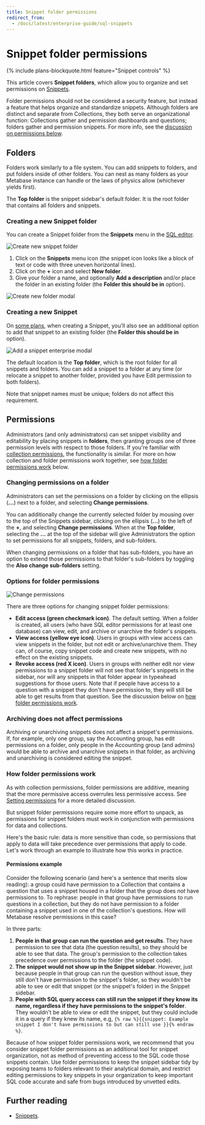 ```yaml
---
title: Snippet folder permissions
redirect_from:
  - /docs/latest/enterprise-guide/sql-snippets
---
```


# Snippet folder permissions

{% include plans-blockquote.html feature="Snippet controls" %}

This article covers **Snippet folders**, which allow you to organize and set permissions on [Snippets](../questions/native-editor/snippets.md).

Folder permissions should not be considered a security feature, but instead a feature that helps organize and standardize snippets. Although folders are distinct and separate from Collections, they both serve an organizational function: Collections gather and permission dashboards and questions; folders gather and permission snippets. For more info, see the [discussion on permissions below](#permissions).

## Folders

Folders work similarly to a file system. You can add snippets to folders, and put folders inside of other folders. You can nest as many folders as your Metabase instance can handle or the laws of physics allow (whichever yields first).

The **Top folder** is the snippet sidebar's default folder. It is the root folder that contains all folders and snippets.

### Creating a new Snippet folder

You can create a Snippet folder from the **Snippets** menu in the [SQL editor](../questions/native-editor/writing-sql.md).

![Create new snippet folder](./images/snippet-folder.png)

1. Click on the **Snippets** menu icon (the snippet icon looks like a block of text or code with three uneven horizontal lines).
2. Click on the **+** icon and select **New folder**.
3. Give your folder a name, and optionally **Add a description** and/or place the folder in an existing folder (the **Folder this should be in** option).

![Create new folder modal](./images/create-new-folder-modal.png)

### Creating a new Snippet

On [some plans](https://www.metabase.com/pricing), when creating a Snippet, you'll also see an additional option to add that snippet to an existing folder (the **Folder this should be in** option).

![Add a snippet enterprise modal](./images/enterprise-add-snippet.png)

The default location is the **Top folder**, which is the root folder for all snippets and folders. You can add a snippet to a folder at any time (or relocate a snippet to another folder, provided you have Edit permission to both folders).

Note that snippet names must be unique; folders do not affect this requirement.

## Permissions

Administrators (and only administrators) can set snippet visibility and editability by placing snippets in **folders**, then granting groups one of three permission levels with respect to those folders. If you're familiar with [collection permissions](./collections.md#setting-permissions-for-collections), the functionality is similar. For more on how collection and folder permissions work together, see [how folder permissions work](#how-folder-permissions-work) below.

### Changing permissions on a folder

Administrators can set the permissions on a folder by clicking on the ellipsis (**...**) next to a folder, and selecting **Change permissions**.

You can additionally change the currently selected folder by mousing over to the top of the Snippets sidebar, clicking on the ellipsis (**...**) to the left of the **+**, and selecting **Change permissions**. When at the **Top folder**, selecting the **...** at the top of the sidebar will give Administrators the option to set permissions for all snippets, folders, and sub-folders.

When changing permissions on a folder that has sub-folders, you have an option to extend those permissions to that folder's sub-folders by toggling the **Also change sub-folders** setting.

### Options for folder permissions

![Change permissions](./images/change-permissions.png)

There are three options for changing snippet folder permissions:

- **Edit access (green checkmark icon)**. The default setting. When a folder is created, all users (who have SQL editor permissions for at least one database) can view, edit, and archive or unarchive the folder's snippets.
- **View access (yellow eye icon)**. Users in groups with view access can view snippets in the folder, but not edit or archive/unarchive them. They can, of course, copy snippet code and create new snippets, with no effect on the existing snippets.
- **Revoke access (red X icon)**. Users in groups with neither edit nor view permissions to a snippet folder will not see that folder's snippets in the sidebar, nor will any snippets in that folder appear in typeahead suggestions for those users. Note that if people have access to a question with a snippet they don't have permission to, they will still be able to get results from that question. See the discussion below on [how folder permissions work](#how-folder-permissions-work).

### Archiving does not affect permissions

Archiving or unarchiving snippets does not affect a snippet's permissions. If, for example, only one group, say the Accounting group, has edit permissions on a folder, only people in the Accounting group (and admins) would be able to archive and unarchive snippets in that folder, as archiving and unarchiving is considered editing the snippet.

### How folder permissions work

As with collection permissions, folder permissions are additive, meaning that the more permissive access overrules less permissive access. See [Setting permissions](./start.md) for a more detailed discussion.

But snippet folder permissions require some more effort to unpack, as permissions for snippet folders must work in conjunction with permissions for data and collections.

Here's the basic rule: data is more sensitive than code, so permissions that apply to data will take precedence over permissions that apply to code. Let's work through an example to illustrate how this works in practice.

#### Permissions example

Consider the following scenario (and here's a sentence that merits slow reading): a group could have permission to a Collection that contains a question that uses a snippet housed in a folder that the group does _not_ have permissions to. To rephrase: people in that group have permissions to run questions in a collection, but they do not have permission to a folder containing a snippet used in one of the collection's questions. How will Metabase resolve permissions in this case?

In three parts:

1. **People in that group can run the question and get results**. They have permission to see that data (the question results), so they should be able to see that data. The group's permission to the collection takes precedence over permissions to the folder (the snippet code).
2. **The snippet would not show up in the Snippet sidebar**. However, just because people in that group can run the question without issue, they still don't have permission to the snippet's folder, so they wouldn't be able to see or edit that snippet (or the snippet's folder) in the Snippet sidebar.
3. **People with SQL query access can still run the snippet if they know its name, regardless if they have permissions to the snippet's folder**. They wouldn't be able to view or edit the snippet, but they could include it in a query if they knew its name, e.g, `{% raw %}{{snippet: Example snippet I don't have permissions to but can still use }}{% endraw %}`.

Because of how snippet folder permissions work, we recommend that you consider snippet folder permissions as an additional tool for snippet organization, not as method of preventing access to the SQL code those snippets contain. Use folder permissions to keep the snippet sidebar tidy by exposing teams to folders relevant to their analytical domain, and restrict editing permissions to key snippets in your organization to keep important SQL code accurate and safe from bugs introduced by unvetted edits.

## Further reading

- [Snippets](https://www.metabase.com/learn/metabase-basics/querying-and-dashboards/sql-in-metabase/snippets).
